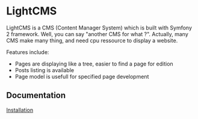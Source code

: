LightCMS
========
LightCMS is a CMS (Content Manager System) which is built with Symfony 2
framework.
Well, you can say "another CMS for what ?". Actually, many CMS make many thing,
and need cpu ressource to display a website.

Features include:
- Pages are displaying like a tree, easier to find a page for edition
- Posts listing is available
- Page model is usefull for specified page development

Documentation
-------------
[Installation](Resources/docs/Installation.md)
